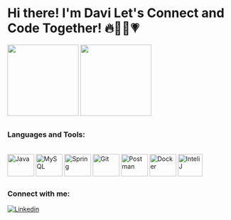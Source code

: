 # Hi there! I'm Davi Let's Connect and Code Together! 🔥👨‍💻💗



<div>
  <img height="160em" src = "https://github-readme-stats.vercel.app/api?username=dsaoDev&show_icons=true&theme=synthwave">
  <img height ="160em" src = "https://github-readme-stats.vercel.app/api/top-langs/?username=dsaoDev&layout=compact&theme=synthwave">
</div>

##

### Languages and Tools:

<div style="display:inline_block"><br>
  <img align="center" alt="Java" height= "50" width = "60" src="https://cdn.jsdelivr.net/gh/devicons/devicon@latest/icons/java/java-original.svg">
  <img align="center" alt="MySQL" height= "50" width = "60" src="https://cdn.jsdelivr.net/gh/devicons/devicon@latest/icons/mysql/mysql-original.svg">
  <img align="center" alt="Spring" height= "50" width = "60" src="https://cdn.jsdelivr.net/gh/devicons/devicon/icons/spring/spring-original-wordmark.svg">
  <img align="center" alt="Git" height= "50" width = "60" src="https://cdn.jsdelivr.net/gh/devicons/devicon/icons/git/git-original-wordmark.svg">
   <img align="center" alt="Postman" height= "50" width = "60" src ="https://cdn.jsdelivr.net/gh/devicons/devicon@latest/icons/postman/postman-original.svg">
   <img align ="center" alt="Docker" height= "50" width = "60" src="https://cdn.jsdelivr.net/gh/devicons/devicon@latest/icons/docker/docker-original.svg">
  <img align="center" alt="InteliJ" height= "50" width = "55" src="https://cdn.jsdelivr.net/gh/devicons/devicon/icons/intellij/intellij-original.svg">
</div>

##

### Connect with me:

 [![Linkedin](https://img.shields.io/badge/LinkedIn-0077B5?style=for-the-badge&logo=linkedin&logoColor=white)](https://www.linkedin.com/in/davi-silva-b91211271/)
